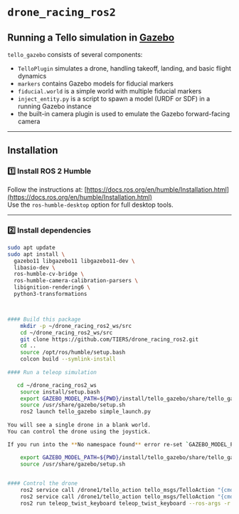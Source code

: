 # `drone_racing_ros2`

## Running a Tello simulation in [Gazebo](http://gazebosim.org/)

`tello_gazebo` consists of several components:
* `TelloPlugin` simulates a drone, handling takeoff, landing, and basic flight dynamics
* `markers` contains Gazebo models for fiducial markers
* `fiducial.world` is a simple world with multiple fiducial markers
* `inject_entity.py` is a script to spawn a model (URDF or SDF) in a running Gazebo instance
* the built-in camera plugin is used to emulate the Gazebo forward-facing camera

---

## Installation

### 1️⃣ Install ROS 2 Humble
Follow the instructions at:
[https://docs.ros.org/en/humble/Installation.html](https://docs.ros.org/en/humble/Installation.html)  
Use the `ros-humble-desktop` option for full desktop tools.

---

### 2️⃣ Install dependencies
```bash
sudo apt update
sudo apt install \
  gazebo11 libgazebo11 libgazebo11-dev \
  libasio-dev \
  ros-humble-cv-bridge \
  ros-humble-camera-calibration-parsers \
  libignition-rendering6 \
  python3-transformations



#### Build this package
    mkdir -p ~/drone_racing_ros2_ws/src
    cd ~/drone_racing_ros2_ws/src
    git clone https://github.com/TIERS/drone_racing_ros2.git
    cd ..
    source /opt/ros/humble/setup.bash
    colcon build --symlink-install
    
#### Run a teleop simulation

   cd ~/drone_racing_ros2_ws
    source install/setup.bash
    export GAZEBO_MODEL_PATH=${PWD}/install/tello_gazebo/share/tello_gazebo/models
    source /usr/share/gazebo/setup.sh
    ros2 launch tello_gazebo simple_launch.py
    
You will see a single drone in a blank world.
You can control the drone using the joystick.

If you run into the **No namespace found** error re-set `GAZEBO_MODEL_PATH`:

    export GAZEBO_MODEL_PATH=${PWD}/install/tello_gazebo/share/tello_gazebo/models
    source /usr/share/gazebo/setup.sh
    

#### Control the drone 
    ros2 service call /drone1/tello_action tello_msgs/TelloAction "{cmd: 'takeoff'}"
    ros2 service call /drone1/tello_action tello_msgs/TelloAction "{cmd: 'land'}"
    ros2 run teleop_twist_keyboard teleop_twist_keyboard --ros-args -r __ns:=/drone1






